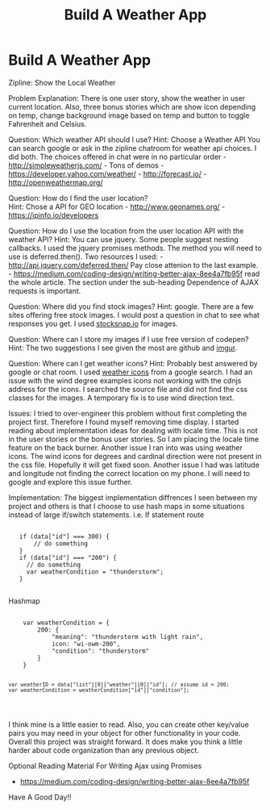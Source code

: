 ﻿---
title: Build A Weather App
category: FreeCodeCamp
tags: fcc, js, zipline, pomodoro clock
---

Build A Weather App
==========

Zipline: Show the Local Weather 
 
Problem Explanation: 
    There is one user story, show the weather in user current location. Also, three bonus stories which are show icon depending on temp, change background image based on temp and button to toggle Fahrenheit and Celsius. 
  
Question: Which weather API should I use?
Hint: Choose a Weather API
    You can search google or ask in the zipline chatroom for weather api choices. I did both. The choices offered in chat were in no particular order
      - http://simpleweatherjs.com/ - Tons of demos
      - https://developer.yahoo.com/weather/
      - http://forecast.io/
      - http://openweathermap.org/ 
    
 Question: How do I find the user location?    
 Hint: Chose a API for GEO location
      - http://www.geonames.org/
      - https://ipinfo.io/developers
      
 Question: How do I use the location from the user location API with the weather API?
 Hint: You can use jquery. Some people suggest nesting callbacks. I used the jquery promises methods. The method you will need to use is deferred.then().
    Two resources I used: 
      - http://api.jquery.com/deferred.then/  Pay close attenion to the last example.
      - https://medium.com/coding-design/writing-better-ajax-8ee4a7fb95f read the whole article. The section under the sub-heading Dependence of AJAX requests is important.
      
  Question: Where did you find stock images?
  Hint: google. There are a few sites offering free stock images. I would post a question in chat to see what responses you get. I used [stocksnap.io](https://stocksnap.io/) for images. 
    
  Question: Where can I store my images if I use free version of codepen?
  Hint: The two suggestions I see given the most are github and [imgur](http://imgur.com/).
    
  Question: Where can I get weather icons?
  Hint: Probably best answered by google or chat room. I used [weather icons](http://erikflowers.github.io/weather-icons/) from a google search. I had an issue with the wind degree examples icons not working with the cdnjs address for the icons. I searched the source file and did not find the css classes for the images. A temporary fix is to use wind direction text. 
    
 Issues:
 I tried to over-engineer this problem without first completing the project first. Therefore I found myself removing time display. I started reading about implementation ideas for dealing with locale time. This is not in the user stories or the bonus user stories. So I am placing the locale time feature on the back burner. Another issue I ran into was using weather icons. The wind icons for degrees and cardinal direction were not present in the css file. Hopefully it will get fixed soon. Another issue I had was latitude and longitude not finding the correct location on my phone. I will need to google and explore this issue further. 
 
 Implementation:
 The biggest implementation diffrences I seen between my project and others is that I choose to use hash maps in some situations instead of large if/switch statements.
 i.e. If statement route
 
 <code>
   if (data["id"] === 300) {
       // do something
   }
   if (data["id"] === "200") {
     // do something
     var weatherCondition = "thunderstorm";
   }
 </code>
 
 Hashmap
 
 <code>
    var weatherCondition = {
        200: {
            "meaning": "thunderstorm with light rain",
            icon: "wi-owm-200",
            "condition": "thunderstorm"
        }
    }
   
    var weatherID = data["list"][0]["weather"][0]["id"]; // assume id = 200;
    var weatherCondition = weatherCondition["id"]["condition"];  
 </code>
 
 I think mine is a little easier to read. Also, you can create other key/value pairs you may need in your object for other functionality in your code. Overall this project was straight forward. It does make you think a little harder about code organization than any previous object. 
 
 Optional Reading Material For Writing Ajax using Promises
   - https://medium.com/coding-design/writing-better-ajax-8ee4a7fb95f
 
 Have A Good Day!!

